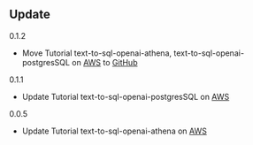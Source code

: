 ## Update
0.1.2
- Move Tutorial text-to-sql-openai-athena, text-to-sql-openai-postgresSQL on [AWS](https://aws.amazon.com/) to [GitHub](https://github.com/vultureprime/ai-web-backend)

0.1.1
- Update Tutorial text-to-sql-openai-postgresSQL on [AWS](https://aws.amazon.com/)

0.0.5
- Update Tutorial text-to-sql-openai-athena on [AWS](https://aws.amazon.com/)